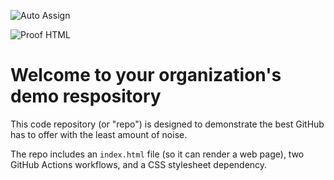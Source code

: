 ![Auto Assign](https://github.com/tonifdemocorp1-Mend/demo-repository/actions/workflows/auto-assign.yml/badge.svg)

![Proof HTML](https://github.com/tonifdemocorp1-Mend/demo-repository/actions/workflows/proof-html.yml/badge.svg)

# Welcome to your organization's demo respository
This code repository (or "repo") is designed to demonstrate the best GitHub has to offer with the least amount of noise.

The repo includes an `index.html` file (so it can render a web page), two GitHub Actions workflows, and a CSS stylesheet dependency.
